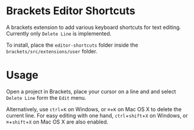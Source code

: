 Brackets Editor Shortcuts
=================

A brackets extension to add various keyboard shortcuts for text editing. Currently only ```Delete Line``` is implemented.

To install, place the ```editor-shortcuts``` folder inside the ```brackets/src/extensions/user``` folder.

Usage
=====

Open a project in Brackets, place your cursor on a line and and select ```Delete Line``` form the ```Edit``` menu.

Alternatively, use `ctrl`+`K` on Windows, or `⌘`+`K` on Mac OS X to delete the current line.
For easy editing with one hand, `ctrl`+`shift`+`X` on Windows, or `⌘`+`shift`+`X` on Mac OS X are also enabled.
